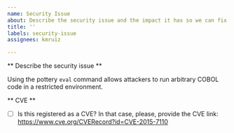 ```yaml
---
name: Security Issue
about: Describe the security issue and the impact it has so we can fix it.
title: ''
labels: security-issue
assignees: kmruiz

---
```


** Describe the security issue **

Using the pottery `eval` command allows attackers to run arbitrary COBOL code in a restricted environment.

** CVE **

* [ ] Is this registered as a CVE?
In that case, please, provide the CVE link: https://www.cve.org/CVERecord?id=CVE-2015-7110
